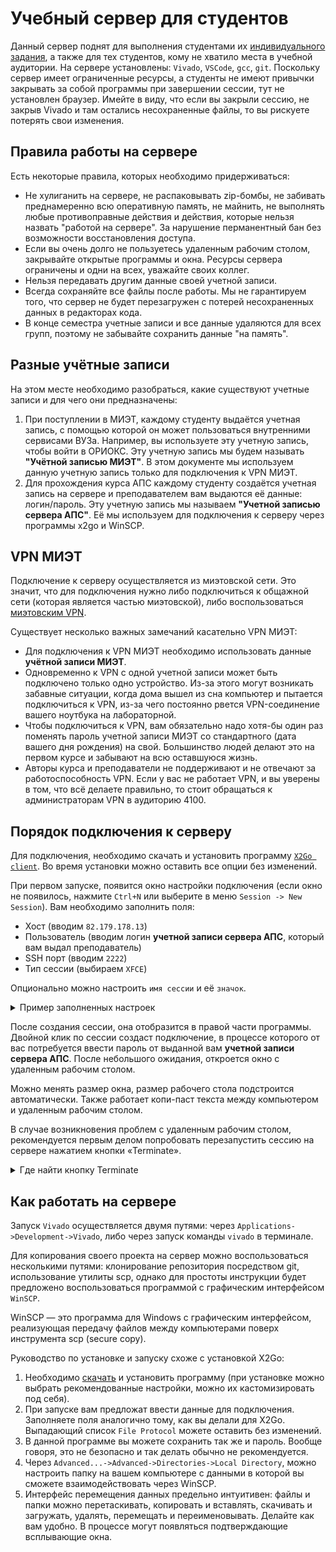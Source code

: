 # Учебный сервер для студентов

Данный сервер поднят для выполнения студентами их [индивидуального задания](../Labs/04.%20Primitive%20programmable%20device#индивидуальные-задания), а также для тех студентов, кому не хватило места в учебной аудитории. На сервере установлены: `Vivado`, `VSCode`, `gcc`, `git`. Поскольку сервер имеет ограниченные ресурсы, а студенты не имеют привычки закрывать за собой программы при завершении сессии, тут не установлен браузер. Имейте в виду, что если вы закрыли сессию, не закрыв Vivado и там остались несохраненные файлы, то вы рискуете потерять свои изменения.

## Правила работы на сервере
Есть некоторые правила, которых необходимо придерживаться:
 * Не хулиганить на сервере, не распаковывать zip-бомбы, не забивать преднамеренно всю оперативную память, не майнить, не выполнять любые противоправные действия и действия, которые нельзя назвать "работой на сервере". За нарушение перманентный бан без возможности восстановления доступа.
 * Если вы очень долго не пользуетесь удаленным рабочим столом, закрывайте открытые программы и окна. Ресурсы сервера ограничены и одни на всех, уважайте своих коллег.
 * Нельзя передавать другим данные своей учетной записи.
 * Всегда сохраняйте все файлы после работы. Мы не гарантируем того, что сервер не будет перезагружен с потерей несохраненных данных в редакторах кода.
 * В конце семестра учетные записи и все данные удаляются для всех групп, поэтому не забывайте сохранить данные "на память".


## Разные учётные записи

На этом месте необходимо разобраться, какие существуют учетные записи и для чего они предназначены:
1. При поступлении в МИЭТ, каждому студенту выдаётся учетная запись, с помощью которой он может пользоваться внутренними сервисами ВУЗа. Например, вы используете эту учетную запись, чтобы войти в ОРИОКС. Эту учетную запись мы будем называть **"Учётной записью МИЭТ"**. В этом документе мы используем данную учетную запись только для подключения к VPN МИЭТ.
2. Для прохождения курса АПС каждому студенту создаётся учетная запись на сервере и преподавателем вам выдаются её данные: логин/пароль. Эту учетную запись мы называем **"Учетной записью сервера АПС"**. Её мы используем для подключения к серверу через программы x2go и WinSCP.

## VPN МИЭТ

Подключение к серверу осуществляется из миэтовской сети. Это значит, что для подключения нужно либо подключиться к общажной сети (которая является частью миэтовской), либо воспользоваться [миэтовским VPN](https://vpn.miet.ru/).

Существует несколько важных замечаний касательно VPN МИЭТ:
 * Для подключения к VPN МИЭТ необходимо использовать данные **учётной записи МИЭТ**.
 * Одновременно к VPN с одной учетной записи может быть подключено только одно устройство. Из-за этого могут возникать забавные ситуации, когда дома вышел из сна компьютер и пытается подключиться к VPN, из-за чего постоянно рвется VPN-соединение вашего ноутбука на лабораторной.
 * Чтобы подключиться к VPN, вам обязательно надо хотя-бы один раз поменять пароль учетной записи МИЭТ со стандартного (дата вашего дня рождения) на свой. Большинство людей делают это на первом курсе и забывают на всю оставшуюся жизнь.
 * Авторы курса и преподаватели не поддерживают и не отвечают за работоспособность VPN. Если у вас не работает VPN, и вы уверены в том, что всё делаете правильно, то стоит обращаться к администраторам VPN в аудиторию 4100.

## Порядок подключения к серверу

Для подключения, необходимо скачать и установить программу [`X2Go client`](http://code.x2go.org/releases/X2GoClient_latest_mswin32-setup.exe). Во время установки можно оставить все опции без изменений.

При первом запуске, появится окно настройки подключения (если окно не появилось, нажмите `Ctrl+N` или выберите в меню `Session -> New Session`). Вам необходимо заполнить поля:

- Хост (вводим `82.179.178.13`)
- Пользователь (вводим логин **учетной записи сервера АПС**, который вам выдал преподаватель)
- SSH порт (вводим `2222`)
- Тип сессии (выбираем `XFCE`)

Опционально можно настроить `имя сессии` и её `значок`.

<details>
  <summary>Пример заполненных настроек</summary>

  ![../.pic/Other/Students%20server/x2goclient_config.png](../.pic/Other/Students%20server/x2goclient_config.png)

</details>

После создания сессии, она отобразится в правой части программы. Двойной клик по сессии создаст подключение, в процессе которого от вас потребуется ввести пароль от выданной вам **учетной записи сервера АПС**. После небольшого ожидания, откроется окно с удаленным рабочим столом.

Можно менять размер окна, размер рабочего стола подстроится автоматически. Также работает копи-паст текста между компьютером и удаленным рабочим столом.

В случае возникновения проблем с удаленным рабочим столом, рекомендуется первым делом попробовать перезапустить сессию на сервере нажатием кнопки «Terminate».

<details>
  <summary>Где найти кнопку Terminate</summary>

  ![../.pic/Other/Students%20server/x2goclient_config.png](../.pic/Other/Students%20server/x2go_terminate.jpg)

</details>

## Как работать на сервере

Запуск `Vivado` осуществляется двумя путями: через `Applications->Development->Vivado`, либо через запуск команды `vivado` в терминале.

Для копирования своего проекта на сервер можно воспользоваться несколькими путями: клонирование репозитория посредством git, использование утилиты scp, однако для простоты инструкции будет предложено воспользоваться программой с графическим интерфейсом `WinSCP`.

WinSCP — это программа для Windows с графическим интерфейсом, реализующая передачу файлов между компьютерами поверх инструмента scp (secure copy).

Руководство по установке и запуску схоже с установкой X2Go:

1. Необходимо [скачать](https://winscp.net/eng/downloads.php) и установить программу (при установке можно выбрать рекомендованные настройки, можно их кастомизировать под себя).
2. При запуске вам предложат ввести данные для подключения. Заполняете поля аналогично тому, как вы делали для X2Go. Выпадающий список `File Protocol` можете оставить без изменений.
3. В данной программе вы можете сохранить так же и пароль. Вообще говоря, это не безопасно и так делать обычно не рекомендуется.
4. Через `Advanced...->Advanced->Directories->Local Directory`, можно настроить папку на вашем компьютере с данными в которой вы сможете взаимодействовать через WinSCP.
5. Интерфейс перемещения данных предельно интуитивен: файлы и папки можно перетаскивать, копировать и вставлять, скачивать и загружать, удалять, перемещать и переименовывать. Делайте как вам удобно. В процессе могут появляться подтверждающие всплывающие окна.
